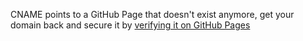CNAME points to a GitHub Page that doesn't exist anymore, get your domain back and secure it by [verifying it on GitHub Pages](https://docs.github.com/en/pages/configuring-a-custom-domain-for-your-github-pages-site/verifying-your-custom-domain-for-github-pages#verifying-a-domain-for-your-user-site)
